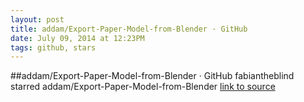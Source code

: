 ```yaml
---
layout: post
title: addam/Export-Paper-Model-from-Blender · GitHub
date: July 09, 2014 at 12:23PM
tags: github, stars
---
```

##addam/Export-Paper-Model-from-Blender · GitHub
fabiantheblind starred addam/Export-Paper-Model-from-Blender
[link to source](http://ift.tt/1fIhEUm) 
